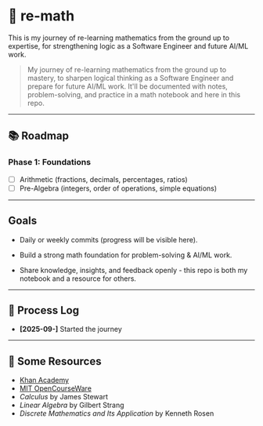 # 🧮 re-math

This is my journey of re-learning mathematics from the ground up to expertise, for strengthening logic as a Software Engineer and future AI/ML work.

> My journey of re-learning mathematics from the ground up to mastery, to sharpen logical thinking as a Software Engineer and prepare for future AI/ML work.
> It'll be documented with notes, problem-solving, and practice in a math notebook and here in this repo.

---

## 📚 Roadmap

### Phase 1: Foundations

- [ ] Arithmetic (fractions, decimals, percentages, ratios)
- [ ] Pre-Algebra (integers, order of operations, simple equations)

---

## Goals

- Daily or weekly commits (progress will be visible here).

- Build a strong math foundation for problem-solving & AI/ML work.

- Share knowledge, insights, and feedback openly - this repo is both my notebook and a resource for others.

---

## 📌 Process Log

- **[2025-09-]** Started the journey

---

## 🔗 Some Resources

- [Khan Academy](https://www.khanacademy.org/)
- [MIT OpenCourseWare](https://ocw.mit.edu/)
- _Calculus_ by James Stewart
- _Linear Algebra_ by Gilbert Strang
- _Discrete Mathematics and Its Application_ by Kenneth Rosen
